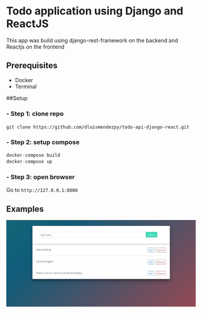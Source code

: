 # Todo application using Django and ReactJS

This app was build using django-rest-framework on the backend and Reactjs on the frontend

## Prerequisites
- Docker
- Terminal 

##Setup
### - Step 1: clone repo
`git clone https://github.com/dluismendezpy/todo-api-django-react.git`

### - Step 2: setup compose 
```d
docker-compose build 
docker-compose up
```

### - Step 3: open browser 
Go to `http://127.0.0.1:8000`

## Examples
![TodoApp](todo-frontend/public/example.jpg "TodoApp")

